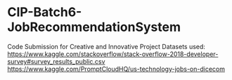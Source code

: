# CIP-Batch6-JobRecommendationSystem
Code Submission for Creative and Innovative Project
Datasets used:
https://www.kaggle.com/stackoverflow/stack-overflow-2018-developer-survey#survey_results_public.csv
https://www.kaggle.com/PromptCloudHQ/us-technology-jobs-on-dicecom
